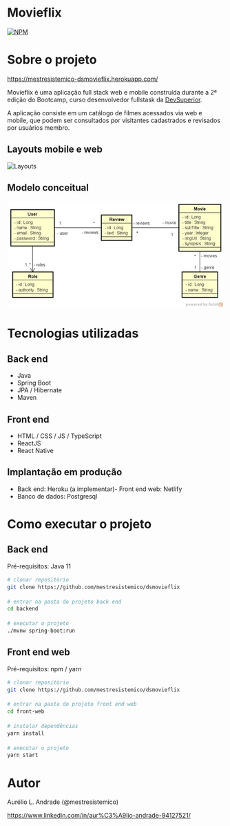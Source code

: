 # Movieflix
[![NPM](https://img.shields.io/npm/l/react)](https://github.com/mestresistemico/dsmovieflix/blob/main/LICENSE) 

# Sobre o projeto

https://mestresistemico-dsmovieflix.herokuapp.com/

Movieflix é uma aplicação full stack web e mobile construída durante a 2ª edição do Bootcamp, curso desenvolvedor fullstask da [DevSuperior](https://devsuperior.com "Site da DevSuperior").

A aplicação consiste em um catálogo de filmes acessados via web e mobile, que podem ser consultados por visitantes cadastrados e revisados por usuários membro.

## Layouts mobile e web
![Layouts](https://www.figma.com/file/cOjZ9zvM7U9hrZrL3AReSA/Desafio-MovieFlix)

## Modelo conceitual
![Modelo Conceitual](https://github.com/mestresistemico/dsmovieflix/blob/main/dsmovieflix_modelo_conceitual.jpg)

# Tecnologias utilizadas
## Back end
- Java
- Spring Boot
- JPA / Hibernate
- Maven
## Front end
- HTML / CSS / JS / TypeScript
- ReactJS
- React Native
## Implantação em produção
- Back end: Heroku
(a implementar)- Front end web: Netlify
- Banco de dados: Postgresql

# Como executar o projeto

## Back end
Pré-requisitos: Java 11

```bash
# clonar repositório
git clone https://github.com/mestresistemico/dsmovieflix

# entrar na pasta do projeto back end
cd backend

# executar o projeto
./mvnw spring-boot:run
```

## Front end web
Pré-requisitos: npm / yarn

```bash
# clonar repositório
git clone https://github.com/mestresistemico/dsmovieflix

# entrar na pasta do projeto front end web
cd front-web

# instalar dependências
yarn install

# executar o projeto
yarn start
```

# Autor

Aurélio L. Andrade (@mestresistemico)

https://www.linkedin.com/in/aur%C3%A9lio-andrade-94127521/
